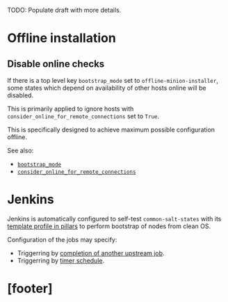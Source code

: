 
TODO: Populate draft with more details.

# Offline installation #

## Disable online checks ##

If there is a top level key `bootstrap_mode` set to `offline-minion-installer`,
some states which depend on availability of other hosts online
will be disabled.

This is primarily applied to ignore hosts with
`consider_online_for_remote_connections` set to `True`.

This is specifically designed to achieve maximum
possible configuration offline.

See also:
*   [`bootstrap_mode`][4]
*   [`consider_online_for_remote_connections`][5]

# Jenkins #

Jenkins is automatically configured to self-test `common-salt-states` with
its [template profile in pillars][3] to perform bootstrap of nodes
from clean OS.

Configuration of the jobs may specify:
*   Triggerring by [completion of another upstream job][1].
*   Triggerring by [timer schedule][2].

# [footer] #

[1]: docs/pillars/common/system_features/configure_jenkins/job_configs/_id/trigger_after_jobs/readme.md
[2]: docs/pillars/common/system_features/configure_jenkins/job_configs/_id/timer_spec/readme.md
[3]: pillars/profile
[4]: docs/pillars/common/bootstrap_mode/readme.md
[5]: docs/pillars/common/system_hosts/_id/consider_online_for_remote_connections/readme.md

